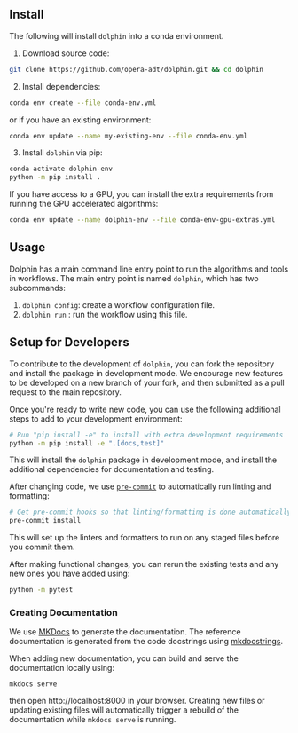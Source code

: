 ## Install

The following will install `dolphin` into a conda environment.

1. Download source code:
```bash
git clone https://github.com/opera-adt/dolphin.git && cd dolphin
```
2. Install dependencies:
```bash
conda env create --file conda-env.yml
```

or if you have an existing environment:
```bash
conda env update --name my-existing-env --file conda-env.yml
```

3. Install `dolphin` via pip:
```bash
conda activate dolphin-env
python -m pip install .
```


If you have access to a GPU, you can install the extra requirements from running the GPU accelerated algorithms:
```bash
conda env update --name dolphin-env --file conda-env-gpu-extras.yml
```

## Usage

Dolphin has a main command line entry point to run the algorithms and tools in workflows.
The main entry point is named `dolphin`, which has two subcommands:

1. `dolphin config`: create a workflow configuration file.
2. `dolphin run` : run the workflow using this file.

## Setup for Developers

To contribute to the development of `dolphin`, you can fork the repository and install the package in development mode.
We encourage new features to be developed on a new branch of your fork, and then submitted as a pull request to the main repository.

Once you're ready to write new code, you can use the following additional steps to add to your development environment:


```bash
# Run "pip install -e" to install with extra development requirements
python -m pip install -e ".[docs,test]"
```
This will install the `dolphin` package in development mode, and install the additional dependencies for documentation and testing.

After changing code, we use [`pre-commit`](https://pre-commit.com/) to automatically run linting and formatting:
```bash
# Get pre-commit hooks so that linting/formatting is done automatically
pre-commit install
```
This will set up the linters and formatters to run on any staged files before you commit them.

After making functional changes, you can rerun the existing tests and any new ones you have added using:
```bash
python -m pytest
```


### Creating Documentation


We use [MKDocs](https://www.mkdocs.org/) to generate the documentation.
The reference documentation is generated from the code docstrings using [mkdocstrings](mkdocstrings.github.io/).

When adding new documentation, you can build and serve the documentation locally using:

```
mkdocs serve
```
then open http://localhost:8000 in your browser.
Creating new files or updating existing files will automatically trigger a rebuild of the documentation while `mkdocs serve` is running.
